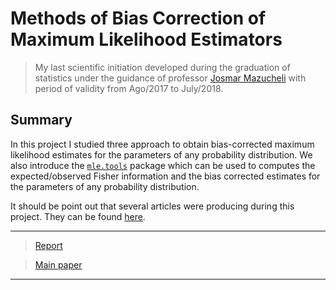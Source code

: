 # Methods of Bias Correction of Maximum Likelihood Estimators

> My last scientific initiation developed during the graduation of statistics under the guidance of professor 
[Josmar Mazucheli](http://buscatextual.cnpq.br/buscatextual/visualizacv.do?id=K4799931Y7) 
with period of validity from Ago/2017 to July/2018. 


## Summary
In this project I studied three approach to obtain bias-corrected maximum likelihood estimates for the parameters of 
any probability distribution. 
We also introduce the [`mle.tools`](https://cran.r-project.org/web/packages/mle.tools/index.html) package which can be used to computes the expected/observed Fisher information and the bias corrected
estimates for the parameters of any probability distribution. 

It should be point out that several articles were producing during this project. 
They can be found [here](https://www.researchgate.net/profile/Andre_Menezes2/research).

***
> [Report](https://github.com/AndrMenezes/si2017/raw/master/final_report.pdf)

> [Main paper](https://journal.r-project.org/archive/2017/RJ-2017-055/index.html)
***

